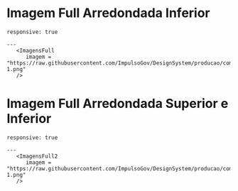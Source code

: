 # Imagem Full Arredondada Inferior

```react
responsive: true

---
   <ImagensFull
      imagem = "https://raw.githubusercontent.com/ImpulsoGov/DesignSystem/producao/componentes/estatico/banner-1.png"
   />
```


# Imagem Full Arredondada Superior e Inferior

```react
responsive: true

---
   <ImagensFull2
      imagem = "https://raw.githubusercontent.com/ImpulsoGov/DesignSystem/producao/componentes/estatico/banner-1.png"
   />
```